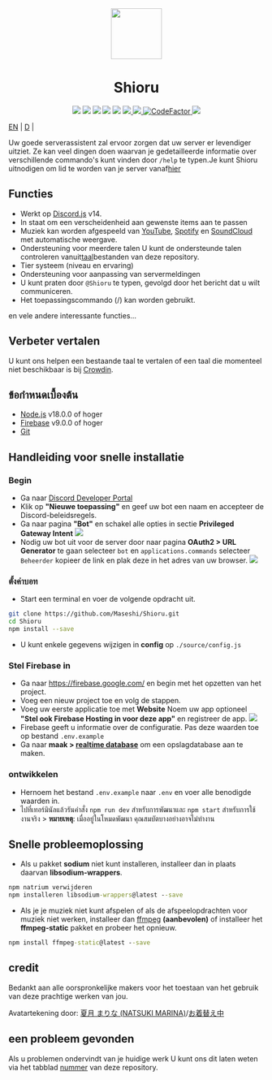 <div align="center">
  <img src="https://raw.githubusercontent.com/Maseshi/Shioru/main/assets/icons/favicon-circle.png" width="100" />
  <h1>
    <strong>Shioru</strong>
  </h1>
  <img src="https://img.shields.io/badge/discord.js-v14-7354F6?logo=discord&logoColor=white" />
  <img src="https://img.shields.io/github/stars/Maseshi/Shioru.svg?logo=github" />
  <img src="https://img.shields.io/github/v/release/Maseshi/Shioru">
  <img src="https://img.shields.io/github/license/Maseshi/Shioru.svg?logo=github" />
  <img src="https://img.shields.io/github/last-commit/Maseshi/Shioru">
  <a title="Status" target="_blank" href="https://shioru.statuspage.io/">
    <img src="https://img.shields.io/badge/dynamic/json?logo=google-cloud&logoColor=white&label=status&query=status.indicator&url=https%3A%2F%2Fq60yrzp0cbgg.statuspage.io%2Fapi%2Fv2%2Fstatus.json" />
  </a>
  <a title="Crowdin" target="_blank" href="https://crowdin.com/project/shioru-bot">
    <img src="https://badges.crowdin.net/shioru-bot/localized.svg">
  </a>
  <a title="CodeFactor" target="_blank" href="https://www.codefactor.io/repository/github/maseshi/shioru">
    <img src="https://www.codefactor.io/repository/github/maseshi/shioru/badge" alt="CodeFactor" />
  </a>
  <a title="Top.gg" target="_blank" href="https://top.gg/bot/704706906505347183">
    <img src="https://top.gg/api/widget/upvotes/704706906505347183.svg">
  </a>
</div>

[EN](https://github.com/Maseshi/Shioru/blob/main/documents/README.en.md) | [D](https://github.com/Maseshi/Shioru/blob/main/documents/README.th.md) |

Uw goede serverassistent zal ervoor zorgen dat uw server er levendiger uitziet. Ze kan veel dingen doen waarvan je gedetailleerde informatie over verschillende commando's kunt vinden door `/help` te typen.Je kunt Shioru uitnodigen om lid te worden van je server vanaf[hier](https://discord.com/api/oauth2/authorize?client_id=704706906505347183&permissions=8&scope=applications.commands%20bot&redirect_uri=https%3A%2F%2Fshiorus.web.app%2Fthanks-you)

## Functies

- Werkt op [Discord.js](https://discord.js.org/) v14.
- In staat om een verscheidenheid aan gewenste items aan te passen
- Muziek kan worden afgespeeld van [YouTube](https://www.youtube.com/), [Spotify](https://www.spotify.com/) en [SoundCloud](https://soundcloud.com/) met automatische weergave.
- Ondersteuning voor meerdere talen U kunt de ondersteunde talen controleren vanuit[taal](https://github.com/Maseshi/shioru/blob/main/source/languages)bestanden van deze repository.
- Tier systeem (niveau en ervaring)
- Ondersteuning voor aanpassing van servermeldingen
- U kunt praten door `@Shioru` te typen, gevolgd door het bericht dat u wilt communiceren.
- Het toepassingscommando (/) kan worden gebruikt.

en vele andere interessante functies...

## Verbeter vertalen

U kunt ons helpen een bestaande taal te vertalen of een taal die momenteel niet beschikbaar is bij [Crowdin](https://crowdin.com/project/shioru-bot).

## ข้อกำหนดเบื้องต้น

- [Node.js](https://nodejs.org/) v18.0.0 of hoger
- [Firebase](https://firebase.google.com/) v9.0.0 of hoger
- [Git](https://git-scm.com/downloads)

## Handleiding voor snelle installatie

### Begin

- Ga naar [Discord Developer Portal](https://discord.com/developers/applications)
- Klik op **"Nieuwe toepassing"** en geef uw bot een naam en accepteer de Discord-beleidsregels.
- Ga naar pagina **"Bot"** en schakel alle opties in sectie **Privileged Gateway Intent** ![](https://raw.githubusercontent.com/Maseshi/Shioru/main/assets/images/discord-developer-portal-privileged-gateway-intents.png)
- Nodig uw bot uit voor de server door naar pagina **OAuth2 > URL Generator** te gaan selecteer `bot` en `applications.commands` selecteer `Beheerder` kopieer de link en plak deze in het adres van uw browser. ![](https://raw.githubusercontent.com/Maseshi/Shioru/main/assets/images/discord-developer-portal-scopes.png)

### ตั้งค่าบอท

- Start een terminal en voer de volgende opdracht uit.

```bash
git clone https://github.com/Maseshi/Shioru.git
cd Shioru
npm install --save
```

- U kunt enkele gegevens wijzigen in **config** op `./source/config.js`

### Stel Firebase in

- Ga naar https://firebase.google.com/ en begin met het opzetten van het project.
- Voeg een nieuw project toe en volg de stappen.
- Voeg uw eerste applicatie toe met **Website** Noem uw app optioneel **"Stel ook Firebase Hosting in voor deze app"** en registreer de app. ![](https://raw.githubusercontent.com/Maseshi/Shioru/main/assets/images/firebase-setup-web-application.png)
- Firebase geeft u informatie over de configuratie. Pas deze waarden toe op bestand `.env.example`
- Ga naar **maak > [realtime database](https://console.firebase.google.com/u/0/project/_/database/data)** om een opslagdatabase aan te maken.

### ontwikkelen

- Hernoem het bestand `.env.example` naar `.env` en voer alle benodigde waarden in.
- ไปที่เทอร์มินัลแล้วรันคำสั่ง `npm run dev` สำหรับการพัฒนาและ `npm start` สำหรับการใช้งานจริง > **หมายเหตุ**: เมื่ออยู่ในโหมดพัฒนา คุณสมบัตบางอย่างอาจไม่ทำงาน

## Snelle probleemoplossing

- Als u pakket **sodium** niet kunt installeren, installeer dan in plaats daarvan **libsodium-wrappers**.
```bat
npm natrium verwijderen
npm installeren libsodium-wrappers@latest --save
```
- Als je je muziek niet kunt afspelen of als de afspeelopdrachten voor muziek niet werken, installeer dan [ffmpeg](https://ffmpeg.org/download.html) **(aanbevolen)** of installeer het **ffmpeg-static** pakket en probeer het opnieuw.
```bat
npm install ffmpeg-static@latest --save
```

## credit

Bedankt aan alle oorspronkelijke makers voor het toestaan van het gebruik van deze prachtige werken van jou.

Avatartekening door: [夏月 まりな (NATSUKI MARINA)](https://www.pixiv.net/en/users/482462)/[お着替え中](https://www.pixiv.net/en/artworks/76075098)

## een probleem gevonden

Als u problemen ondervindt van je huidige werk U kunt ons dit laten weten via het tabblad [nummer](https://github.com/Maseshi/Shioru/issues) van deze repository.
